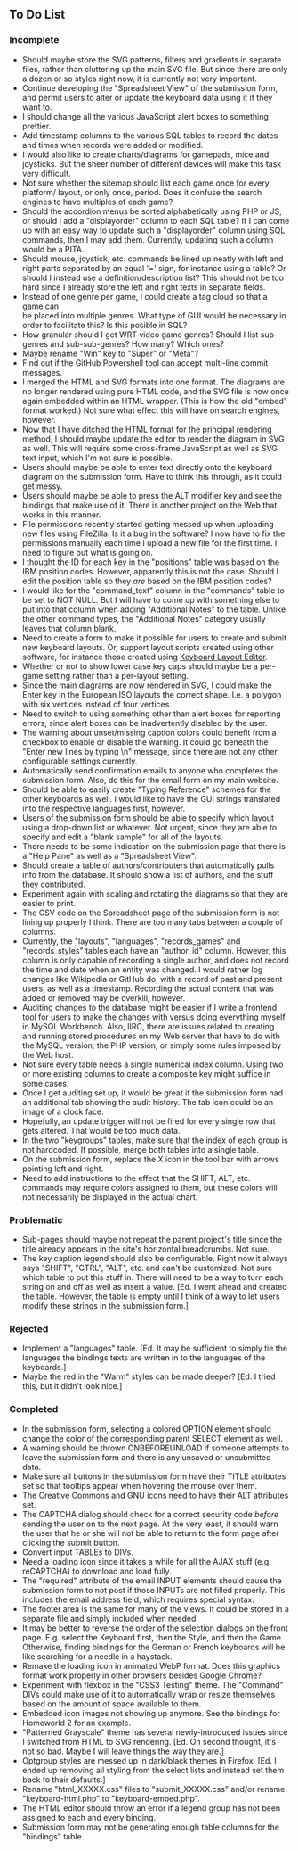 ## To Do List

### Incomplete
* Should maybe store the SVG patterns, filters and gradients in separate files, 
  rather than cluttering up the main SVG file. But since there are only a dozen 
  or so styles right now, it is currently not very important.
* Continue developing the "Spreadsheet View" of the submission form, and permit 
  users to alter or update the keyboard data using it if they want to.
* I should change all the various JavaScript alert boxes to something prettier.
* Add timestamp columns to the various SQL tables to record the dates and times 
  when records were added or modified.
* I would also like to create charts/diagrams for gamepads, mice and joysticks. 
  But the sheer number of different devices will make this task very difficult.
* Not sure whether the sitemap should list each game once for every platform/
  layout, or only once, period. Does it confuse the search engines to have 
  multiples of each game?
* Should the accordion menus be sorted alphabetically using PHP or JS, or 
  should I add a "displayorder" column to each SQL table? If I can come up with 
  an easy way to update such a "displayorder" column using SQL commands, then I 
  may add them. Currently, updating such a column would be a PITA.
* Should mouse, joystick, etc. commands be lined up neatly with left and right 
  parts separated by an equal '=' sign, for instance using a table? Or should I 
  instead use a definition/description list? This should not be too hard since 
  I already store the left and right texts in separate fields.
* Instead of one genre per game, I could create a tag cloud so that a game can  
  be placed into multiple genres. What type of GUI would be necessary in order 
  to facilitate this? Is this posible in SQL?
* How granular should I get WRT video game genres? Should I list sub-genres and 
  sub-sub-genres? How many? Which ones?
* Maybe rename "Win" key to "Super" or "Meta"?
* Find out if the GitHub Powershell tool can accept multi-line commit messages.
* I merged the HTML and SVG formats into one format. The diagrams are no longer 
  rendered using pure HTML code, and the SVG file is now once again embedded 
  within an HTML wrapper. (This is how the old "embed" format worked.) Not sure 
  what effect this will have on search engines, however.
* Now that I have ditched the HTML format for the principal rendering method, I 
  should maybe update the editor to render the diagram in SVG as well. This 
  will require some cross-frame JavaScript as well as SVG text input, which I'm 
  not sure is possible.
* Users should maybe be able to enter text directly onto the keyboard diagram 
  on the submission form. Have to think this through, as it could get messy.
* Users should maybe be able to press the ALT modifier key and see the bindings 
  that make use of it. There is another project on the Web that works in this 
  manner.
* File permissions recently started getting messed up when uploading new files 
  using FileZilla. Is it a bug in the software? I now have to fix the 
  permissions manually each time I upload a new file for the first time. I need 
  to figure out what is going on.
* I thought the ID for each key in the "positions" table was based on the IBM 
  position codes. However, apparently this is not the case. Should I edit the 
  position table so they *are* based on the IBM position codes?
* I would like for the "command_text" column in the "commands" table to be set 
  to NOT NULL. But I will have to come up with something else to put into that 
  column when adding "Additional Notes" to the table. Unlike the other command 
  types, the "Additional Notes" category usually leaves that column blank.
* Need to create a form to make it possible for users to create and submit new 
  keyboard layouts. Or, support layout scripts created using other software, 
  for instance those created using 
  [Keyboard Layout Editor](http://www.keyboard-layout-editor.com/).
* Whether or not to show lower case key caps should maybe be a per-game setting 
  rather than a per-layout setting.
* Since the main diagrams are now rendered in SVG, I could make the Enter key 
  in the European ISO layouts the correct shape. I.e. a polygon with six 
  vertices instead of four vertices.
* Need to switch to using something other than alert boxes for reporting 
  errors, since alert boxes can be inadvertently disabled by the user.
* The warning about unset/missing caption colors could benefit from a checkbox 
  to enable or disable the warning. It could go beneath the "Enter new lines by 
  typing \n" message, since there are not any other configurable settings 
  currently.
* Automatically send confirmation emails to anyone who completes the submission 
  form. Also, do this for the email form on my main website.
* Should be able to easily create "Typing Reference" schemes for the other 
  keyboards as well. I would like to have the GUI strings translated into the 
  respective languages first, however.
* Users of the submission form should be able to specify which layout using a 
  drop-down list or whatever. Not urgent, since they are able to specify and 
  edit a "blank sample" for all of the layouts.
* There needs to be some indication on the submission page that there is a 
  "Help Pane" as well as a "Spreadsheet View".
* Should create a table of authors/contributers that automatically pulls info 
  from the database. It should show a list of authors, and the stuff they 
  contributed.
* Experiment again with scaling and rotating the diagrams so that they are 
  easier to print.
* The CSV code on the Spreadsheet page of the submission form is not lining up 
  properly I think. There are too many tabs between a couple of columns.
* Currently, the "layouts", "languages", "records_games" and "records_styles" 
  tables each have an "author_id" column. However, this column is only capable 
  of recording a single author, and does not record the time and date when an 
  entity was changed. I would rather log changes like Wikipedia or GitHub do, 
  with a record of past and present users, as well as a timestamp. Recording 
  the actual content that was added or removed may be overkill, however.
* Auditing changes to the database might be easier if I write a frontend tool 
  for users to make the changes with versus doing everything myself in MySQL 
  Workbench. Also, IIRC, there are issues related to creating and running 
  stored procedures on my Web server that have to do with the MySQL version, 
  the PHP version, or simply some rules imposed by the Web host.
* Not sure every table needs a single numerical index column. Using two or more 
  existing columns to create a composite key might suffice in some cases.
* Once I get auditing set up, it would be great if the submission form had an 
  additional tab showing the audit history. The tab icon could be an image of a 
  clock face.
* Hopefully, an update trigger will not be fired for every single row that gets 
  altered. That would be too much data.
* In the two "keygroups" tables, make sure that the index of each group is not 
  hardcoded. If possible, merge both tables into a single table.
* On the submission form, replace the X icon in the tool bar with arrows 
  pointing left and right.
* Need to add instructions to the effect that the SHIFT, ALT, etc. commands may 
  require colors assigned to them, but these colors will not necessarily be 
  displayed in the actual chart.

### Problematic
* Sub-pages should maybe not repeat the parent project's title since the title 
  already appears in the site's horizontal breadcrumbs. Not sure.
* The key caption legend should also be configurable. Right now it always says 
  "SHIFT", "CTRL", "ALT", etc. and can't be customized. Not sure which table to 
  put this stuff in. There will need to be a way to turn each string on and off 
  as well as insert a value. [Ed. I went ahead and created the table. However, 
  the table is empty until I think of a way to let users modify these strings 
  in the submission form.]

### Rejected
* Implement a "languages" table. [Ed. It may be sufficient to simply tie the 
  languages the bindings texts are written in to the languages of the 
  keyboards.]
* Maybe the red in the "Warm" styles can be made deeper? [Ed. I tried this, but 
  it didn't look nice.]

### Completed
* In the submission form, selecting a colored OPTION element should change the 
  color of the corresponding parent SELECT element as well.
* A warning should be thrown ONBEFOREUNLOAD if someone attempts to leave the 
  submission form and there is any unsaved or unsubmitted data.
* Make sure all buttons in the submission form have their TITLE attributes set 
  so that tooltips appear when hovering the mouse over them.
* The Creative Commons and GNU icons need to have their ALT attributes set.
* The CAPTCHA dialog should check for a correct security code *before* sending 
  the user on to the next page. At the very least, it should warn the user that 
  he or she will not be able to return to the form page after clicking the 
  submit button.
* Convert input TABLEs to DIVs.
* Need a loading icon since it takes a while for all the AJAX stuff (e.g. 
  reCAPTCHA) to download and load fully.
* The "required" attribute of the email INPUT elements should cause the 
  submission form to not post if those INPUTs are not filled properly. This 
  includes the email address field, which requires special syntax.
* The footer area is the same for many of the views. It could be stored in a 
  separate file and simply included when needed.
* It may be better to reverse the order of the selection dialogs on the front 
  page. E.g. select the Keyboard first, then the Style, and then the Game. 
  Otherwise, finding bindings for the German or French keyboards will be like 
  searching for a needle in a haystack.
* Remake the loading icon in animated WebP format. Does this graphics format 
  work properly in other browsers besides Google Chrome?
* Experiment with flexbox in the "CSS3 Testing" theme. The "Command" DIVs could 
  make use of it to automatically wrap or resize themselves based on the amount 
  of space available to them.
* Embedded icon images not showing up anymore. See the bindings for Homeworld 2 
  for an example.
* "Patterned Grayscale" theme has several newly-introduced issues since I 
  switched from HTML to SVG rendering. [Ed. On second thought, it's not so bad. 
  Maybe I will leave things the way they are.]
* Optgroup styles are messed up in dark/black themes in Firefox. [Ed. I ended 
  up removing all styling from the select lists and instead set them back to 
  their defaults.]
* Rename "html_XXXXX.css" files to "submit_XXXXX.css" and/or rename 
  "keyboard-html.php" to "keyboard-embed.php".
* The HTML editor should throw an error if a legend group has not been assigned 
  to each and every binding.
* Submission form may not be generating enough table columns for the "bindings" 
  table.
